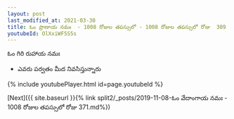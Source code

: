 ```yaml
---
layout: post
last_modified_at: 2021-03-30
title: ఓం ప్రాణాయ నమః  - 1008 రోజుల తపస్సులో - 1008 రోజుల తపస్సులో రోజు  309
youtubeId: OlXxiWF5S5s
---
```

 
 
 ఓం గిరి రుహాయ నమః  
 
 -  ఎవరు పర్వతం మీద నివసిస్తున్నారు 
 
  
 
  
 
 
 
 
 
 


{% include youtubePlayer.html id=page.youtubeId %}
 
[Next]({{ site.baseurl }}{% link  split2/_posts/2019-11-08-ఓం వేదాంగాయ నమః  - 1008 రోజుల తపస్సులో రోజు  371.md%})
 
